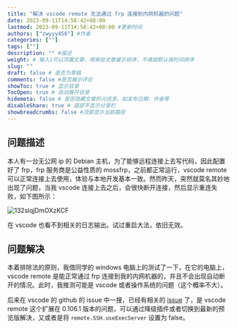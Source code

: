 ```yaml
---
title: "解决 vscode remote 无法通过 frp 连接到内网机器的问题"
date: 2023-09-11T14:58:42+08:00
lastmod: 2023-09-11T14:58:42+08:00 #更新时间
authors: ["zwyyy456"] #作者
categories: [""]
tags: [""]
description: "" #描述
weight: # 输入1可以顶置文章，用来给文章展示排序，不填就默认按时间排序
slug: ""
draft: false # 是否为草稿
comments: false #是否展示评论
showToc: true # 显示目录
TocOpen: true # 自动展开目录
hidemeta: false # 是否隐藏文章的元信息，如发布日期、作者等
disableShare: true # 底部不显示分享栏
showbreadcrumbs: false #顶部显示当前路径
---
```

## 问题描述
本人有一台无公网 ip 的 Debian 主机，为了能够远程连接上去写代码，因此配置好了 frp，frp 服务商是公益性质的 mossfrp，之前都正常运行，vscode remote 可以正常连接上去使用，体验与本地开发基本一致。然而昨天，突然就莫名其妙地出现了问题，当我 vscode 连接上去之后，会很快断开连接，然后显示重连失败，如下图所示：

![132slqjDmOXzKCF](https://pic-upyun.zwyyy456.tech/smms/2023-12-26-065729.png)

在 vscode 也看不到相关的日志输出。试过重启大法，依旧无效。

## 问题解决

本着排除法的原则，我借同学的 windows 电脑上的测试了一下，在它的电脑上，vscode remote 是能正常通过 frp 连接到我的内网机器的，并且不会出现自动断开的情况。此时，我推测可能是 vscode 或者操作系统的问题（这个概率不大）。

后来在 vscode 的 github 的 issue 中一搜，已经有相关的 [issue](https://github.com/microsoft/vscode-remote-release/issues/8926) 了，是 vscode remote 这个扩展在 0.106.1 版本的问题，可以通过降级插件或者切换到最新的预览版解决，又或者是将 `remote.SSH.useExecServer` 设置为 false。

